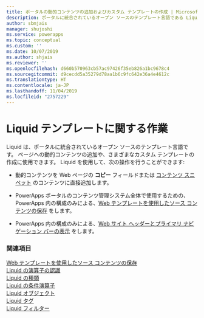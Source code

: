 ```yaml
---
title: ポータルの動的コンテンツの追加およびカスタム テンプレートの作成 | MicrosoftDocs
description: ポータルに統合されているオープン ソースのテンプレート言語である Liquid をどのように使用するか学習します。
author: sbmjais
manager: shujoshi
ms.service: powerapps
ms.topic: conceptual
ms.custom: ''
ms.date: 10/07/2019
ms.author: shjais
ms.reviewer: ''
ms.openlocfilehash: d660b570963cb57ac97426f35eb826a1bc9678c4
ms.sourcegitcommit: d9cecdd5a35279d78aa1b6c9fc642e36a4e4612c
ms.translationtype: HT
ms.contentlocale: ja-JP
ms.lasthandoff: 11/04/2019
ms.locfileid: "2757229"
---
```

# <a name="work-with-liquid-templates"></a>Liquid テンプレートに関する作業

Liquid は、ポータルに統合されているオープン ソースのテンプレート言語です。 ページへの動的コンテンツの追加や、さまざまなカスタム テンプレートの作成に使用できます。 Liquid を使用して、次の操作を行うことができます:

- 動的コンテンツを Web ページの **コピー** フィールドまたは [コンテンツ スニペット](../configure/customize-content-snippets.md) のコンテンツに直接追加します。  

- PowerApps ポータルのコンテンツ管理システム全体で使用するための、PowerApps 内の構成のみによる、[Web テンプレートを使用したソース コンテンツの保存](store-content-web-templates.md) をします。  

- PowerApps 内の構成のみによる、[Web サイト ヘッダーとプライマリ ナビゲーション バーの表示](render-site-header-primary-navigation.md) をします。  


### <a name="see-also"></a>関連項目

[Web テンプレートを使用したソース コンテンツの保存](store-content-web-templates.md)  
[Liquid の演算子の認識](liquid-operators.md)  
[Liquid の種類](liquid-types.md)  
[Liquid の条件演算子](liquid-conditional-operators.md)  
[Liquid オブジェクト](liquid-objects.md)  
[Liquid タグ](liquid-tags.md)  
[Liquid フィルター](liquid-filters.md)  
